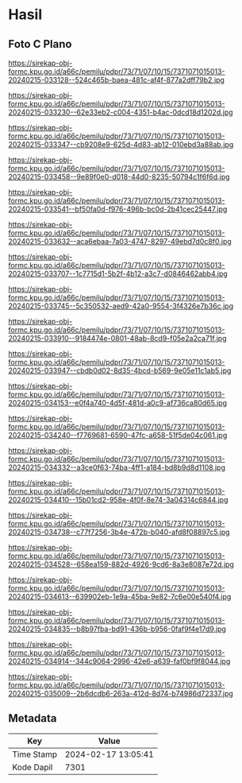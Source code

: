 # Hasil

## Foto C Plano

https://sirekap-obj-formc.kpu.go.id/a66c/pemilu/pdpr/73/71/07/10/15/7371071015013-20240215-033128--524c465b-baea-481c-af4f-877a2dff79b2.jpg

https://sirekap-obj-formc.kpu.go.id/a66c/pemilu/pdpr/73/71/07/10/15/7371071015013-20240215-033230--62e33eb2-c004-4351-b4ac-0dcd18d1202d.jpg

https://sirekap-obj-formc.kpu.go.id/a66c/pemilu/pdpr/73/71/07/10/15/7371071015013-20240215-033347--cb9208e9-625d-4d83-ab12-010ebd3a88ab.jpg

https://sirekap-obj-formc.kpu.go.id/a66c/pemilu/pdpr/73/71/07/10/15/7371071015013-20240215-033458--9e89f0e0-d018-44d0-8235-50794c1f6f6d.jpg

https://sirekap-obj-formc.kpu.go.id/a66c/pemilu/pdpr/73/71/07/10/15/7371071015013-20240215-033541--bf50fa0d-f976-496b-bc0d-2b41cec25447.jpg

https://sirekap-obj-formc.kpu.go.id/a66c/pemilu/pdpr/73/71/07/10/15/7371071015013-20240215-033632--aca6ebaa-7a03-4747-8297-49ebd7d0c8f0.jpg

https://sirekap-obj-formc.kpu.go.id/a66c/pemilu/pdpr/73/71/07/10/15/7371071015013-20240215-033707--1c7715d1-5b2f-4b12-a3c7-d0846462abb4.jpg

https://sirekap-obj-formc.kpu.go.id/a66c/pemilu/pdpr/73/71/07/10/15/7371071015013-20240215-033745--5c350532-aed9-42a0-9554-3f4326e7b36c.jpg

https://sirekap-obj-formc.kpu.go.id/a66c/pemilu/pdpr/73/71/07/10/15/7371071015013-20240215-033910--9184474e-0801-48ab-8cd9-f05e2a2ca71f.jpg

https://sirekap-obj-formc.kpu.go.id/a66c/pemilu/pdpr/73/71/07/10/15/7371071015013-20240215-033947--cbdb0d02-8d35-4bcd-b569-9e05e11c1ab5.jpg

https://sirekap-obj-formc.kpu.go.id/a66c/pemilu/pdpr/73/71/07/10/15/7371071015013-20240215-034153--e0f4a740-4d5f-481d-a0c9-af736ca80d65.jpg

https://sirekap-obj-formc.kpu.go.id/a66c/pemilu/pdpr/73/71/07/10/15/7371071015013-20240215-034240--f7769681-6590-47fc-a658-51f5de04c061.jpg

https://sirekap-obj-formc.kpu.go.id/a66c/pemilu/pdpr/73/71/07/10/15/7371071015013-20240215-034332--a3ce0f63-74ba-4ff1-a184-bd8b9d8d1108.jpg

https://sirekap-obj-formc.kpu.go.id/a66c/pemilu/pdpr/73/71/07/10/15/7371071015013-20240215-034410--15b01cd2-958e-4f0f-8e74-3a04314c6844.jpg

https://sirekap-obj-formc.kpu.go.id/a66c/pemilu/pdpr/73/71/07/10/15/7371071015013-20240215-034738--c77f7256-3b4e-472b-b040-afd8f08897c5.jpg

https://sirekap-obj-formc.kpu.go.id/a66c/pemilu/pdpr/73/71/07/10/15/7371071015013-20240215-034528--658ea159-882d-4926-9cd6-8a3e8087e72d.jpg

https://sirekap-obj-formc.kpu.go.id/a66c/pemilu/pdpr/73/71/07/10/15/7371071015013-20240215-034613--639902eb-1e9a-45ba-9e82-7c6e00e540f4.jpg

https://sirekap-obj-formc.kpu.go.id/a66c/pemilu/pdpr/73/71/07/10/15/7371071015013-20240215-034835--b8b97fba-bd91-436b-b956-0faf9f4e17d9.jpg

https://sirekap-obj-formc.kpu.go.id/a66c/pemilu/pdpr/73/71/07/10/15/7371071015013-20240215-034914--344c9064-2996-42e6-a639-faf0bf9f8044.jpg

https://sirekap-obj-formc.kpu.go.id/a66c/pemilu/pdpr/73/71/07/10/15/7371071015013-20240215-035009--2b6dcdb6-263a-412d-8d74-b74986d72337.jpg


## Metadata

| Key        | Value               |
| ---------- | ------------------- |
| Time Stamp | 2024-02-17 13:05:41 |
| Kode Dapil | 7301                |



